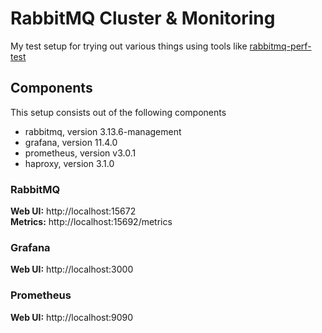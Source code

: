 # RabbitMQ Cluster & Monitoring
My test setup for trying out various things using tools like [rabbitmq-perf-test](https://github.com/rabbitmq/rabbitmq-perf-test)

## Components
This setup consists out of the following components

* rabbitmq, version 3.13.6-management
* grafana, version 11.4.0
* prometheus, version v3.0.1
* haproxy, version 3.1.0

### RabbitMQ
**Web UI:** http://localhost:15672 \
**Metrics:** http://localhost:15692/metrics

### Grafana
**Web UI:** http://localhost:3000

### Prometheus
**Web UI:** http://localhost:9090